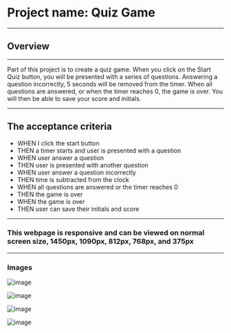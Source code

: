 # Project name: Quiz Game
___

## Overview
___
Part of this project is to create a quiz game. When you click on the Start Quiz button, you will be presented with a series of questions. Answering a question incorrectly, 5 seconds will be removed from the timer. When all questions are answered, or when the timer reaches 0, the game is over. You will then be able to save your score and initials.

___
## The acceptance criteria

- WHEN I click the start button
- THEN a timer starts and user is presented with a question
- WHEN user answer a question
- THEN user is presented with another question
- WHEN user answer a question incorrectly
- THEN time is subtracted from the clock
- WHEN all questions are answered or the timer reaches 0
- THEN the game is over
- WHEN the game is over
- THEN user can save their initials and score

___
 ### This webpage is responsive and can be viewed on normal screen size, 1450px, 1090px, 812px, 768px, and 375px
 
___
### Images
![image](https://user-images.githubusercontent.com/14179472/111903405-43135500-8a96-11eb-8854-9813257f44a6.png)

![image](https://user-images.githubusercontent.com/14179472/111903413-4e668080-8a96-11eb-8c8d-2648dce95dab.png)

![image](https://user-images.githubusercontent.com/14179472/111903417-545c6180-8a96-11eb-907d-1c7b742b1288.png)

![image](https://user-images.githubusercontent.com/14179472/111903421-59211580-8a96-11eb-91c9-a138d978a277.png)
